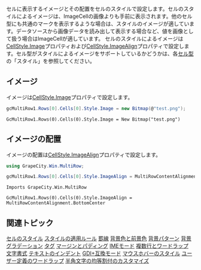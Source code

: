 セルに表示するイメージとその配置をセルのスタイルで設定します。セルのスタイルによるイメージは、ImageCellの画像よりも手前に表示されます。他のセル型にも共通のマークを表示するような場合は、スタイルのイメージが適しています。データソースから画像データを読み出して表示する場合など、値を画像として扱う場合はImageCellが適しています。
セルのスタイルによるイメージは[CellStyle.Image](gcdocsite__documentlink?toc-item-id=3ee19d56-ae0d-4c9e-82d6-c8b022ee985b)プロパティおよび[CellStyle.ImageAlign](gcdocsite__documentlink?toc-item-id=442233f1-125a-4407-b2f8-cf5747998414)プロパティで設定します。セル型がスタイルによるイメージをサポートしているかどうかは、各[セル型](gcdocsite__documentlink?toc-item-id=53f8b81b-ef95-42e6-b7e8-1e7438c9cf39)の「スタイル」を参照してください。

## イメージ

イメージは[CellStyle.Image](gcdocsite__documentlink?toc-item-id=3ee19d56-ae0d-4c9e-82d6-c8b022ee985b)プロパティで設定します。
```csharp
gcMultiRow1.Rows[0].Cells[0].Style.Image = new Bitmap(@"test.png");
```

```vbnet
GcMultiRow1.Rows(0).Cells(0).Style.Image = New Bitmap("test.png")
```

## イメージの配置

イメージの配置は[CellStyle.ImageAlign](gcdocsite__documentlink?toc-item-id=442233f1-125a-4407-b2f8-cf5747998414)プロパティで設定します。
```csharp
using GrapeCity.Win.MultiRow;

gcMultiRow1.Rows[0].Cells[0].Style.ImageAlign = MultiRowContentAlignment.BottomCenter;
```

```vbnet
Imports GrapeCity.Win.MultiRow

GcMultiRow1.Rows(0).Cells(0).Style.ImageAlign = MultiRowContentAlignment.BottomCenter
```

## 関連トピック

[セルのスタイル](gcdocsite__documentlink?toc-item-id=0659dda6-b828-4148-a42a-71244a85690c)
[スタイルの適用ルール](gcdocsite__documentlink?toc-item-id=7bd4c3f5-3a4b-47d1-a04d-c6b0eb34b77e)
[罫線](gcdocsite__documentlink?toc-item-id=1f3aedd3-7f2e-404f-9b1c-a035fb3a0028)
[背景色と前景色](gcdocsite__documentlink?toc-item-id=659c8f82-913c-4151-ac57-5489df055fff)
[背景パターン](gcdocsite__documentlink?toc-item-id=890081a2-3af9-4359-8697-d49b65dfe284)
[背景グラデーション](gcdocsite__documentlink?toc-item-id=2e54d2f0-6317-4fce-a74e-8b763f3f2f10)
[タグ](gcdocsite__documentlink?toc-item-id=fb73f7b0-aae0-43fa-aacd-4a74f84fa16a)
[マージンとパディング](gcdocsite__documentlink?toc-item-id=a9f06eec-b225-4b07-826e-f14a1e77d6ca)
[IMEモード](gcdocsite__documentlink?toc-item-id=7fcbd91a-83ac-4f84-b8dc-a9061553177d)
[複数行とワードラップ](gcdocsite__documentlink?toc-item-id=b113b6cb-598e-48a9-917e-8eec48db994b)
[文字書式](gcdocsite__documentlink?toc-item-id=e32f062a-3075-439c-a2f2-3c7a07840510)
[テキストのインデント](gcdocsite__documentlink?toc-item-id=122eb1b4-e5f2-48d3-ab7c-a0249190a034)
[GDI+互換モード](gcdocsite__documentlink?toc-item-id=9b34fee2-3101-44f6-8e71-6cd80cca6a4d)
[マウスホバーのスタイル](gcdocsite__documentlink?toc-item-id=048b62a5-4dee-44f2-85de-b20c61c8c644)
[ユーザー定義のワードラップ](gcdocsite__documentlink?toc-item-id=1e2c91d2-750e-44f1-bc8f-05d6c9729caf)
[半角文字の均等割付のカスタマイズ](gcdocsite__documentlink?toc-item-id=5a7efb6e-2090-42a0-b4ca-026b541f2de9)